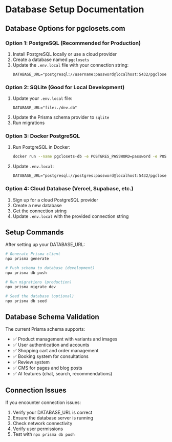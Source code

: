 # Database Setup Documentation

## Database Options for pgclosets.com

### Option 1: PostgreSQL (Recommended for Production)
1. Install PostgreSQL locally or use a cloud provider
2. Create a database named `pgclosets`
3. Update the `.env.local` file with your connection string:
   ```
   DATABASE_URL="postgresql://username:password@localhost:5432/pgclosets"
   ```

### Option 2: SQLite (Good for Local Development)
1. Update your `.env.local` file:
   ```
   DATABASE_URL="file:./dev.db"
   ```
2. Update the Prisma schema provider to `sqlite`
3. Run migrations

### Option 3: Docker PostgreSQL
1. Run PostgreSQL in Docker:
   ```bash
   docker run --name pgclosets-db -e POSTGRES_PASSWORD=password -e POSTGRES_DB=pgclosets -p 5432:5432 -d postgres:15
   ```
2. Update `.env.local`:
   ```
   DATABASE_URL="postgresql://postgres:password@localhost:5432/pgclosets"
   ```

### Option 4: Cloud Database (Vercel, Supabase, etc.)
1. Sign up for a cloud PostgreSQL provider
2. Create a new database
3. Get the connection string
4. Update `.env.local` with the provided connection string

## Setup Commands

After setting up your DATABASE_URL:

```bash
# Generate Prisma client
npx prisma generate

# Push schema to database (development)
npx prisma db push

# Run migrations (production)
npx prisma migrate dev

# Seed the database (optional)
npx prisma db seed
```

## Database Schema Validation

The current Prisma schema supports:
- ✅ Product management with variants and images
- ✅ User authentication and accounts
- ✅ Shopping cart and order management
- ✅ Booking system for consultations
- ✅ Review system
- ✅ CMS for pages and blog posts
- ✅ AI features (chat, search, recommendations)

## Connection Issues

If you encounter connection issues:

1. Verify your DATABASE_URL is correct
2. Ensure the database server is running
3. Check network connectivity
4. Verify user permissions
5. Test with `npx prisma db push`